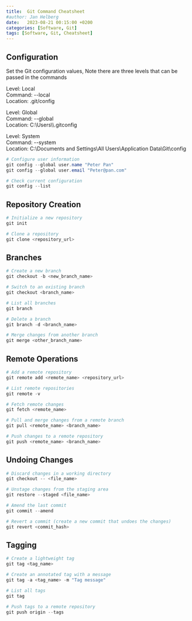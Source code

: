```yaml
---
title:  Git Command Cheatsheet
#author: Jan Helberg
date:   2023-08-21 00:15:00 +0200
categories: [Software, Git]
tags: [Software, Git, Cheatsheet]
---
```

## Configuration
Set the Git configuration values, Note there are three levels that can be passed in the commands

Level: Local\
Command: --local\
Location: .git/config

Level: Global\
Command: --global\
Location: C:\Users\\\\.gitconfig

Level: System\
Command: --system\
Location: C:\Documents and Settings\All Users\Application Data\Git\config
```powershell
# Configure user information
git config --global user.name "Peter Pan"
git config --global user.email "Peter@pan.com"

# Check current configuration
git config --list
```

## Repository Creation
```powershell
# Initialize a new repository
git init

# Clone a repository
git clone <repository_url>
```

## Branches 
```powershell
# Create a new branch
git checkout -b <new_branch_name>

# Switch to an existing branch
git checkout <branch_name>

# List all branches
git branch

# Delete a branch
git branch -d <branch_name>

# Merge changes from another branch
git merge <other_branch_name>
```

## Remote Operations 
```powershell
# Add a remote repository
git remote add <remote_name> <repository_url>

# List remote repositories
git remote -v

# Fetch remote changes
git fetch <remote_name>

# Pull and merge changes from a remote branch
git pull <remote_name> <branch_name>

# Push changes to a remote repository
git push <remote_name> <branch_name>
```

## Undoing Changes
```powershell
# Discard changes in a working directory
git checkout -- <file_name>

# Unstage changes from the staging area
git restore --staged <file_name>

# Amend the last commit
git commit --amend

# Revert a commit (create a new commit that undoes the changes)
git revert <commit_hash>
```

## Tagging
```powershell
# Create a lightweight tag
git tag <tag_name>

# Create an annotated tag with a message
git tag -a <tag_name> -m "Tag message"

# List all tags
git tag

# Push tags to a remote repository
git push origin --tags
```